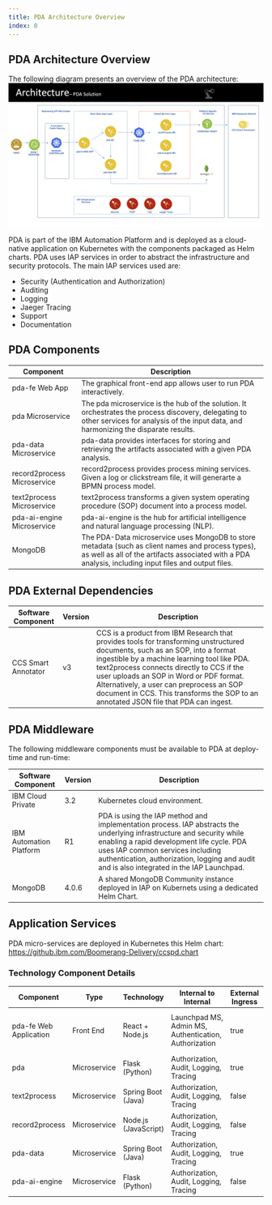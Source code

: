 ```yaml
---
title: PDA Architecture Overview
index: 0
---
```


## PDA Architecture Overview

The following diagram presents an overview of the PDA architecture:
 ![PDA Architecture Overview](./assets/pda-architecture-diagram-v1.0.0.png "PDA Architecture Overview")

PDA is part of the IBM Automation Platform and is deployed as a cloud-native application on Kubernetes with the components packaged as Helm charts. PDA uses IAP services in order to abstract the infrastructure and security protocols. The main IAP services used are:

- Security (Authentication and Authorization)
- Auditing
- Logging
- Jaeger Tracing
- Support
- Documentation

## PDA Components

| Component |  Description |
|---|---|
| pda-fe Web App | The graphical front-end app allows user to run PDA interactively. |
| pda Microservice | The pda microservice is the hub of the solution. It orchestrates the process discovery, delegating to other services for analysis of the input data, and harmonizing the disparate results. |
| pda-data Microservice | pda-data provides interfaces for storing and retrieving the artifacts associated with a given PDA analysis. |
| record2process Microservice  | record2process provides process mining services. Given a log or clickstream file, it will generarte a BPMN process model. |
| text2process Microservice | text2process transforms a given system operating procedure (SOP) document into a process model. |
| pda-ai-engine Microservice | pda-ai-engine is the hub for artificial intelligence and natural language processing (NLP). |
| MongoDB | The PDA-Data microservice uses MongoDB to store metadata (such as client names and process types), as well as all of the artifacts associated with a PDA analysis, including input files and output files. |

## PDA External Dependencies

| Software Component |  Version | Description |
|---|---|--|
| CCS Smart Annotator | v3 | CCS is a product from IBM Research that provides tools for transforming unstructured documents, such as an SOP, into a format ingestible by a machine learning tool like PDA. text2process connects directly to CCS if the user uploads an SOP in Word or PDF format.  Alternatively, a user can preprocess an SOP document in CCS. This transforms the SOP to an annotated JSON file that PDA can ingest.|

## PDA Middleware

The following middleware components must be available to PDA at deploy-time and run-time:

| Software Component |  Version | Description |
|---|---|--|
| IBM Cloud Private | 3.2 | Kubernetes cloud environment. |
| IBM Automation Platform | R1 |  PDA is using the IAP method and implementation process. IAP abstracts the underlying infrastructure and security while enabling a rapid development life cycle. PDA uses IAP common services including authentication, authorization, logging and audit and is also integrated in the IAP Launchpad. |
| MongoDB | 4.0.6 | A shared MongoDB Community instance deployed in IAP on Kubernets using a dedicated Helm Chart. |

## Application Services

PDA micro-services are deployed in Kubernetes this Helm chart: <https://github.ibm.com/Boomerang-Delivery/ccspd.chart>

### Technology Component Details

| Component | Type         | Technology               | Internal to Internal      | External Ingress | Internal Dependency | External Dependency | Sidecars |
| --------- | ------------ | ------------------------ | ----------------------- | ---------------- | ------------------- | ------------------- | ------------------ |
| pda-fe Web Application     | Front End    | React + Node.js  | Launchpad&nbsp;MS, Admin&nbsp;MS, Authentication, Authorization  | true             |                     | BPMN files exported from PDA can be imported into Blueworks&nbsp;Live. |
| pda     | Microservice | Flask (Python)       | Authorization, Audit, Logging, Tracing    | true        |             |                    |  |
| text2process | Microservice | Spring Boot (Java)      | Authorization, Audit, Logging, Tracing    | false       |  | CCS Smart Annotator |
| record2process | Microservice | Node.js (JavaScript)  | Authorization, Audit, Logging, Tracing    | false       | ProM Tool |
| pda-data | Microservice | Spring Boot (Java)          | Authorization, Audit, Logging, Tracing    | true        | MongoDB |
| pda-ai-engine | Microservice | Flask (Python)         | Authorization, Audit, Logging, Tracing    | false       | | |
